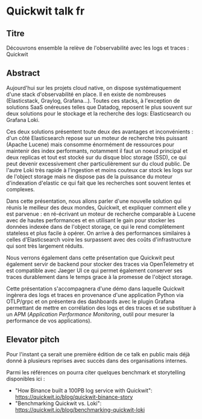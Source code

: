 # Quickwit talk fr

## Titre

Découvrons ensemble la relève de l'observabilité avec les logs et traces : Quickwit

## Abstract

Aujourd'hui sur les projets cloud native, on dispose systématiquement d'une stack d'observabilité en place. Il en existe de nombreuses (Elasticstack, Graylog, Grafana...). Toutes ces stacks, à l'exception de solutions SaaS onéreuses telles que Datadog, reposent le plus souvent sur deux solutions pour le stockage et la recherche des logs: Elasticsearch ou Grafana Loki.

Ces deux solutions présentent toute deux des avantages et inconvénients : d'un côté Elasticsearch repose sur un moteur de recherche très puissant (Apache Lucene) mais consomme énormément de ressources pour maintenir des index performants, notamment il faut un noeud principal et deux replicas et tout est stocké sur du disque bloc storage (SSD), ce qui peut devenir excessivement cher particulièrement sur du cloud public. De l'autre Loki très rapide à l'ingestion et moins couteux car stock les logs sur de l'object storage mais ne dispose pas de la puissance du moteur d'indexation d'elastic ce qui fait que les recherches sont souvent lentes et complexes.

Dans cette présentation, nous allons parler d'une nouvelle solution qui réunis le meilleur des deux mondes, Quickwit, et expliquer comment elle y est parvenue : en ré-écrivant un moteur de recherche comparable à Lucene avec de hautes performances et en utilisant le gain pour stocker les données indexée dans de l'object storage, ce qui le rend complètement stateless et plus facile à opérer. On arrive à des performances similaires à celles d'Elasticsearch voire les surpassent avec des coûts d'infrastructure qui sont très largement réduits.

Nous verrons également dans cette présentation que Quickwit peut également servir de backend pour stocker des traces via OpenTelemetry et est compatible avec Jaeger UI ce qui permet également conserver ses traces durablement dans le temps grace à la promesse de l'object storage. 

Cette présentation s'accompagnera d'une démo dans laquelle Quickwit ingèrera des logs et traces en provenance d'une application Python via OTLP/grpc et on présentera des dashboards avec le plugin Grafana permettant de mettre en corrélation des logs et des traces et se substituer à un APM (_Application Performance Monitoring_, outil pour mesurer la performance de vos applications).

## Elevator pitch

Pour l'instant ça serait une première édition de ce talk en public mais déjà donné à plusieurs reprises avec succès dans des organisations internes.

Parmi les références on pourra citer quelques benchmark et storytelling disponibles ici :
* "How Binance built a 100PB log service with Quickwit": https://quickwit.io/blog/quickwit-binance-story
* "Benchmarking Quickwit vs. Loki": https://quickwit.io/blog/benchmarking-quickwit-loki
